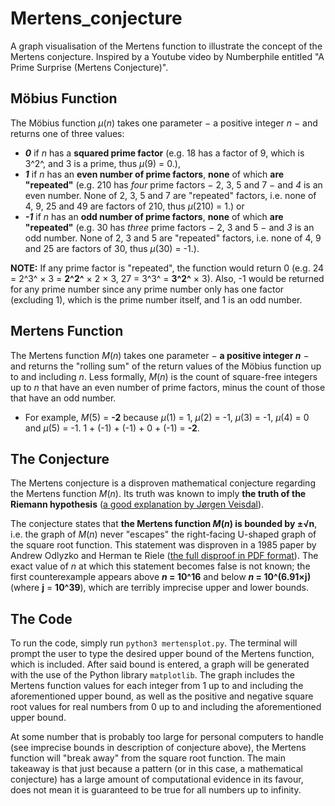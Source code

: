 # Mertens_conjecture
A graph visualisation of the Mertens function to illustrate the concept of the Mertens conjecture. Inspired by a Youtube video by Numberphile entitled "A Prime Surprise (Mertens Conjecture)".

## Möbius Function

The Möbius function *μ*(*n*) takes one parameter − a positive integer *n* − and returns one of three values:
- ***0*** if *n* has a **squared prime factor** (e.g. 18 has a factor of 9, which is 3^2^, and 3 is a prime, thus *μ*(9) = 0.),
- ***1*** if *n* has an **even number of prime factors**, **none** of which  **are "repeated"** (e.g. 210 has *four* prime factors − 2, 3, 5 and 7 − and *4* is an even number. None of 2, 3, 5 and 7 are "repeated" factors, i.e. none of 4, 9, 25 and 49 are factors of 210, thus *μ*(210) = 1.) or
- ***-1*** if *n* has an **odd number of prime factors**, **none** of which  **are "repeated"** (e.g. 30 has *three* prime factors − 2, 3 and 5 − and *3* is an odd number. None of 2, 3 and 5 are "repeated" factors, i.e. none of 4, 9 and 25 are factors of 30, thus *μ*(30) = -1.).

**NOTE:** If any prime factor is "repeated", the function would return 0 (e.g. 24 = 2^3^ × 3 = **2^2^** × 2 × 3, 27 = 3^3^ = **3^2^** × 3). Also, -1 would be returned for any prime number since any prime number only has one factor (excluding 1), which is the prime number itself, and 1 is an odd number.

## Mertens Function

The Mertens function *M*(*n*) takes one parameter − **a positive integer *n*** − and returns the "rolling sum" of the return values of the Möbius function up to and including *n*. Less formally, *M*(*n*) is the count of square-free integers up to *n* that have an even number of prime factors, minus the count of those that have an odd number.
- For example,  *M*(5) = **-2** because *μ*(1) = 1, *μ*(2) = -1, *μ*(3) = -1, *μ*(4) = 0 and *μ*(5) = -1. 1 + (-1) + (-1) + 0 + (-1) = **-2**.

## The Conjecture

The Mertens conjecture is a disproven mathematical conjecture regarding the Mertens function *M*(*n*). Its truth was known to imply **the truth of the Riemann hypothesis** ([a good explanation by Jørgen Veisdal](https://medium.com/cantors-paradise/the-riemann-hypothesis-explained-fa01c1f75d3f)).

The conjecture states that **the Mertens function *M*(*n*) is bounded by ±√n**, i.e. the graph of *M*(*n*) never "escapes" the right-facing U-shaped graph of the square root function. This statement was disproven in a 1985 paper by Andrew Odlyzko and Herman te Riele ([the full disproof in PDF format](http://www.dtc.umn.edu/~odlyzko/doc/arch/mertens.disproof.pdf)). The exact value of *n* at which this statement becomes false is not known; the first counterexample appears above ***n* = 10^16** and below ***n* = 10^(6.91×j)** (where **j** = **10^39**), which are terribly imprecise upper and lower bounds.

## The Code

To run the code, simply run `python3 mertensplot.py`. The terminal will prompt the user to type the desired upper bound of the Mertens function, which is included. After said bound is entered, a graph will be generated with the use of the Python library `matplotlib`. The graph includes the Mertens function values for each integer from 1 up to and including the aforementioned upper bound, as well as the positive and negative square root values for real numbers from 0 up to and including the aforementioned upper bound.

At some number that is probably too large for personal computers to handle (see imprecise bounds in description of conjecture above), the Mertens function will "break away" from the square root function. The main takeaway is that just because a pattern (or in this case, a mathematical conjecture) has a large amount of computational evidence in its favour, does not mean it is guaranteed to be true for all numbers up to infinity.
